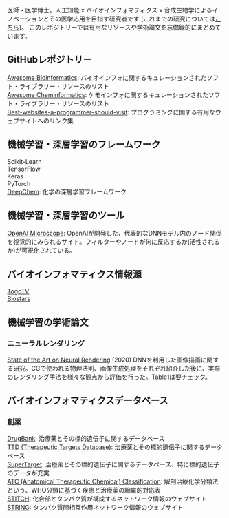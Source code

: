 医師・医学博士。人工知能 x バイオインフォマティクス x 合成生物学によるイノベーションとその医学応用を目指す研究者です (これまでの研究については<a href='https://researchmap.jp/h_shimizu'>こちら</a>)。
このレポジトリーでは有用なリソースや学術論文を忘備録的にまとめています。

<h2>GitHubレポジトリー</h2>
<a href='https://github.com/danielecook/Awesome-Bioinformatics'>Awesome Bioinformatics</a>: バイオインフォに関するキュレーションされたソフト・ライブラリー・リソースのリスト<br>
<a href='https://github.com/hsiaoyi0504/awesome-cheminformatics'>Awesome Cheminformatics</a>: ケモインフォに関するキュレーションされたソフト・ライブラリー・リソースのリスト<br>
<a href='https://github.com/sdmg15/Best-websites-a-programmer-should-visit'>Best-websites-a-programmer-should-visit</a>: プログラミングに関する有用なウェブサイトへのリンク集


<h2>機械学習・深層学習のフレームワーク</h2>
Scikit-Learn<br>
TensorFlow<br>
Keras<br>
PyTorch<br>
<a href='https://github.com/deepchem/deepchem'>DeepChem</a>: 化学の深層学習フレームワーク<br>
<h2>機械学習・深層学習のツール</h2>
<a href='https://openai.com/blog/microscope/'>OpenAI Microscope</a>: OpenAIが開発した、代表的なDNNモデル内のノード関係を視覚的にみられるサイト。フィルターやノードが何に反応するか(活性されるか)が可視化されている。

<h2>バイオインフォマティクス情報源</h2>
<a href='http://togotv.dbcls.jp/'>TogoTV</a><br>
<a href='https://www.biostars.org/'>Biostars</a><br>


<h2>機械学習の学術論文</h2>
<h3>ニューラルレンダリング</h3>
<a href='https://arxiv.org/abs/2004.03805?utm_campaign=piqcy&utm_medium=email&utm_source=Revue%20newsletter'>State of the Art on Neural Rendering</a> (2020) DNNを利用した画像描画に関する研究。CGで使われる物理法則、画像生成処理をそれぞれ紹介した後に、実際のレンダリング手法を様々な観点から評価を行った。Table1は要チェック。

<h2>バイオインフォマティクスデータベース</h2>
<h3>創薬</h3>
<a href='https://www.drugbank.ca/'>DrugBank</a>: 治療薬とその標的遺伝子に関するデータベース<br>
<a href='http://db.idrblab.net/ttd/'>TTD (Therapeutic Targets Database)</a>: 治療薬とその標的遺伝子に関するデータベース<br>
<a href='http://insilico.charite.de/supertarget/'>SuperTarget</a>: 治療薬とその標的遺伝子に関するデータベース、特に標的遺伝子のデータが充実<br>
<a href='https://www.genome.jp/kegg-bin/get_htext?br08303'>ATC (Anatomical Therapeutic Chemical) Classification</a>: 解剖治療化学分類法という、WHO分類に基づく疾患と治療薬の網羅的対応表<br>
<a href='http://stitch.embl.de/'>STITCH</a>: 化合部とタンパク質が構成するネットワーク情報のウェブサイト<br>
<a href='https://string-db.org/'>STRING</a>: タンパク質間相互作用ネットワーク情報のウェブサイト<br>

